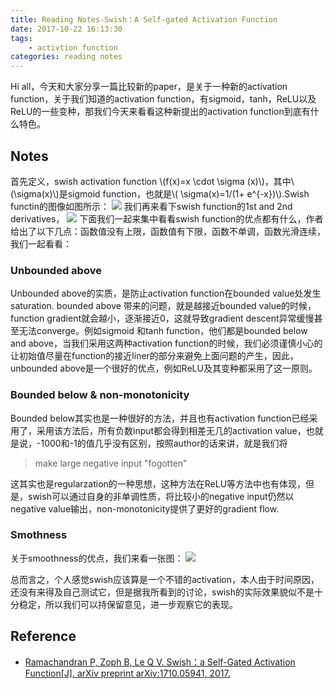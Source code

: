 ```yaml
---
title: Reading Notes-Swish：A Self-gated Activation Function
date: 2017-10-22 16:13:30
tags: 
	- activtion function
categories: reading notes
---
```

Hi all，今天和大家分享一篇比较新的paper，是关于一种新的activation function，关于我们知道的activation function，有sigmoid，tanh，ReLU以及ReLU的一些变种，那我们今天来看看这种新提出的activation function到底有什么特色。
<!--more-->
## Notes
首先定义，swish activation function \\(f(x)=x \cdot \sigma (x)\\)，其中\\(\sigma(x)\\)是sigmoid function，也就是\\( \sigma(x)=1/(1+ e^{-x})\\).Swish functin的图像如图所示：
![](http://otmy7guvn.bkt.clouddn.com/blog/11/11-1.png) 
我们再来看下swish function的1st and 2nd derivatives，
![](http://otmy7guvn.bkt.clouddn.com/blog/11/11-2.png) 
下面我们一起来集中看看swish function的优点都有什么，作者给出了以下几点：函数值没有上限，函数值有下限，函数不单调，函数光滑连续，我们一起看看：
### Unbounded above
Unbounded above的实质，是防止activation function在bounded value处发生saturation. bounded above 带来的问题，就是越接近bounded value的时候，function gradient就会越小，逐渐接近0，这就导致gradient descent异常缓慢甚至无法converge。例如sigmoid 和tanh function，他们都是bounded below and above，当我们采用这两种activation function的时候，我们必须谨慎小心的让初始值尽量在function的接近liner的部分来避免上面问题的产生，因此，unbounded above是一个很好的优点，例如ReLU及其变种都采用了这一原则。

### Bounded below & non-monotonicity
Bounded below其实也是一种很好的方法，并且也有activation function已经采用了，采用该方法后，所有负数input都会得到相差无几的activation value，也就是说，-1000和-1的值几乎没有区别，按照author的话来讲，就是我们将
> make large negative input "fogotten"

这其实也是regularzation的一种思想，这种方法在ReLU等方法中也有体现，但是，swish可以通过自身的非单调性质，将比较小的negative input仍然以negative value输出，non-monotonicity提供了更好的gradient flow.

### Smothness
关于smoothness的优点，我们来看一张图：
 ![](http://otmy7guvn.bkt.clouddn.com/blog/11/11-3.png) 
 
 总而言之，个人感觉swish应该算是一个不错的activation，本人由于时间原因，还没有来得及自己测试它，但是据我所看到的讨论，swish的实际效果貌似不是十分稳定，所以我们可以持保留意见，进一步观察它的表现。
 
## Reference
* [Ramachandran P, Zoph B, Le Q V. Swish：a Self-Gated Activation Function[J]. arXiv preprint arXiv:1710.05941, 2017.](https://arxiv.org/pdf/1710.05941.pdf)
